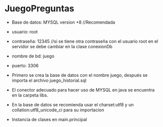 # JuegoPreguntas
- Base de datos: MYSQL version +8 //Recomendada
- usuario: root
- contraseña: 12345 //si se tiene otra contraseña con el usuario root en el servidor se debe cambiar en la clase conexionDb
- nombre de bd: juego
- puerto: 3306

- Primero se crea la base de datos con el nombre juego, después se importa el archivo juego_historial.sql

- El conector adecuado para hacer uso de MYSQL en java se encuentra en la carpeta libs.
- En la base de datos se recomienda usar el charset:utf8 y un collation:utf8_unicode_ci para su importacion
- Instancia de clases en main.principal
